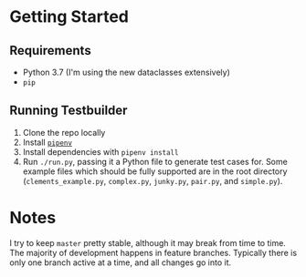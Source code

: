 # Getting Started
## Requirements
* Python 3.7 (I'm using the new dataclasses extensively)
* `pip`

## Running Testbuilder
1. Clone the repo locally
2. Install [`pipenv`](https://pipenv.readthedocs.io/en/latest/)
3. Install dependencies with `pipenv install`
4. Run `./run.py`, passing it a Python file to generate test cases
   for. Some example files which should be fully supported are in the
   root directory (`clements_example.py`, `complex.py`, `junky.py`,
   `pair.py`, and `simple.py`).

# Notes
I try to keep `master` pretty stable, although it may break from time
to time. The majority of development happens in feature
branches. Typically there is only one branch active at a time, and all
changes go into it.
